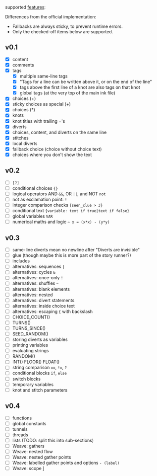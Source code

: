 supported [features](https://github.com/inkle/ink/blob/master/Documentation/WritingWithInk.md):

Differences from the official implementation:

* Fallbacks are always sticky, to prevent runtime errors.
* Only the checked-off items below are supported.

## v0.1

- [x] content
- [x] comments
- [x] tags
  - [x] multiple same-line tags
  - [x] "Tags for a line can be written above it, or on the end of the line"
  - [x] tags above the first line of a knot are also tags on that knot
  - [x] global tags (at the very top of the main ink file)
- [x] choices (+)
- [x] sticky choices as special (+)
- [x] choices (*)
- [x] knots
- [x] knot titles with trailing ='s
- [x] diverts
- [x] choices, content, and diverts on the same line
- [x] stitches
- [x] local diverts
- [x] fallback choice (choice without choice text)
- [x] choices where you don't show the text

## v0.2
- [ ] `[?]`
- [ ] conditional choices `{}`
- [ ] logical operators AND `&&`, OR `||`, and NOT `not`
- [ ] not as exclamation point: `!`
- [ ] integer comparison checks `{seen_clue > 3}`
- [ ] conditional text `{variable: text if true|text if false}`
- [ ] global variables `VAR`
- [ ] numerical maths and logic `~ x = (x*x) - (y*y)`

## v0.3
- [ ] same-line diverts mean no newline after "Diverts are invisible"
- [ ] glue (though maybe this is more part of the story runner?)
- [ ] includes
- [ ] alternatives: sequences `|`
- [ ] alternatives: cycles `&`
- [ ] alternatives: once-only `!`
- [ ] alternatives: shuffles `~`
- [ ] alternatives: blank elements
- [ ] alternatives: nested
- [ ] alternatives: divert statements
- [ ] alternatives: inside choice text
- [ ] alternatives: escaping `{` with backslash
- [ ] CHOICE_COUNT()
- [ ] TURNS()
- [ ] TURNS_SINCE()
- [ ] SEED_RANDOM()
- [ ] storing diverts as variables
- [ ] printing variables
- [ ] evaluating strings
- [ ] RANDOM()
- [ ] INT() FLOOR() FLOAT()
- [ ] string comparison `==`, `!=`, `?`
- [ ] conditional blocks `if`, `else`
- [ ] switch blocks
- [ ] temporary variables
- [ ] knot and stitch parameters

## v0.4

- [ ] functions
- [ ] global constants
- [ ] tunnels
- [ ] threads
- [ ] lists (TODO: split this into sub-sections)
- [ ] Weave: gathers
- [ ] Weave: nested flow
- [ ] Weave: nested gather points
- [ ] Weave: labelled gather points and options `- (label)`
- [ ] Weave: scope
]